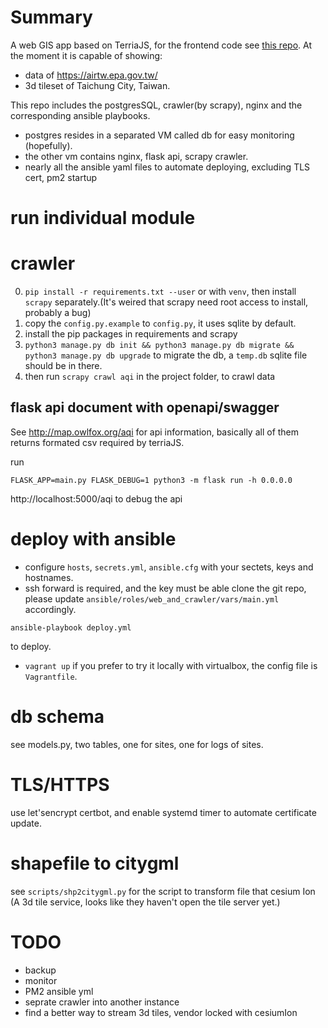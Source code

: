# Summary
A web GIS app based on TerriaJS, for the frontend code see [this repo](https://github.com/owlfox/TerriaMap/tree/taiwan). At the moment it is capable of showing:
* data of https://airtw.epa.gov.tw/
* 3d tileset of Taichung City, Taiwan.

This repo includes the postgresSQL, crawler(by scrapy), nginx and the corresponding ansible playbooks.
* postgres resides in a separated VM called db for easy monitoring (hopefully).
* the other vm contains nginx, flask api, scrapy crawler.
* nearly all the ansible yaml files to automate deploying, excluding TLS cert, pm2 startup 


# run individual module

# crawler
0. `pip install -r requirements.txt --user` or with `venv`, then install `scrapy` separately.(It's weired that scrapy need root access to install, probably a bug)
1. copy the `config.py.example` to `config.py`, it uses sqlite by default.
2. install the pip packages in requirements and scrapy
3. `python3 manage.py db init && python3 manage.py db migrate && python3 manage.py db upgrade` to migrate the db, a `temp.db` sqlite file should be in there. 
4. then run `scrapy crawl aqi` in the project folder, to crawl data

## flask api document with openapi/swagger
See http://map.owlfox.org/aqi for api information, basically all of them returns formated csv required by terriaJS.

run
```
FLASK_APP=main.py FLASK_DEBUG=1 python3 -m flask run -h 0.0.0.0
```
http://localhost:5000/aqi to debug the api

# deploy with ansible
* configure `hosts`, `secrets.yml`, `ansible.cfg` with your sectets, keys and hostnames.
* ssh forward is required, and the key must be able clone the git repo, please update `ansible/roles/web_and_crawler/vars/main.yml` accordingly.
```
ansible-playbook deploy.yml
```
to deploy.
* `vagrant up` if you prefer to try it locally with virtualbox, the config file is `Vagrantfile`.



# db schema
see models.py, two tables, one for sites, one for logs of sites.

# TLS/HTTPS
use let'sencrypt certbot, and enable systemd timer to automate certificate update.

# shapefile to citygml
see `scripts/shp2citygml.py` for the script to transform file that cesium Ion (A 3d tile service, looks like they haven't open the tile server yet.)


# TODO
* backup
* monitor
* PM2 ansible yml
* seprate crawler into another instance
* find a better way to stream 3d tiles, vendor locked with cesiumIon

